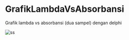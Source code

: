 # GrafikLambdaVsAbsorbansi
Grafik lambda vs absorbansi (dua sampel) dengan delphi

![ss](https://raw.githubusercontent.com/SuryaAWS/GrafikLambdaVsAbsorbansi/master/ss.JPG)
